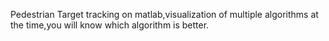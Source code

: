 Pedestrian Target tracking on matlab,visualization of multiple algorithms at the time,you will know which algorithm is better.
